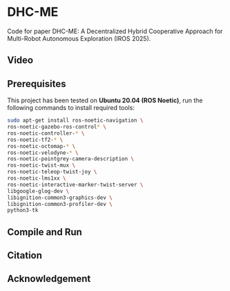 # DHC-ME
Code for paper DHC-ME: A Decentralized Hybrid Cooperative Approach for
Multi-Robot Autonomous Exploration (IROS 2025).

## Video

## Prerequisites
This project has been tested on **Ubuntu 20.04 (ROS Noetic)**, run the following commands to install required tools:

```bash
sudo apt-get install ros-noetic-navigation \
ros-noetic-gazebo-ros-control* \
ros-noetic-controller-* \
ros-noetic-tf2-* \
ros-noetic-octomap-* \
ros-noetic-velodyne-* \
ros-noetic-pointgrey-camera-description \
ros-noetic-twist-mux \
ros-noetic-teleop-twist-joy \
ros-noetic-lms1xx \
ros-noetic-interactive-marker-twist-server \
libgoogle-glog-dev \
libignition-common3-graphics-dev \
libignition-common3-profiler-dev \
python3-tk
```

## Compile and Run

## Citation

## Acknowledgement

